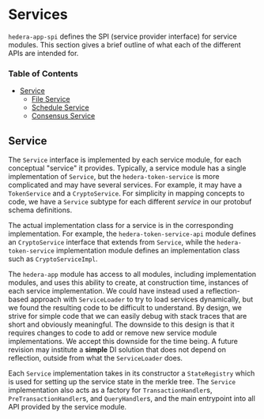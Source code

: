 # Services

`hedera-app-spi` defines the SPI (service provider interface) for service modules. This section gives a brief outline
of what each of the different APIs are intended for.

### Table of Contents
- [Service](#Service)
  - [File Service](file-service/file-service.md)
  - [Schedule Service](schedule-service/schedule-service.md)
  - [Consensus Service](consensus-service/consensus-service.md)

## Service

The `Service` interface is implemented by each service module, for each conceptual "service" it provides. Typically, a
service module has a single implementation of `Service`, but the `hedera-token-service` is more complicated and may have
several services. For example, it may have a `TokenService` and a `CryptoService`. For simplicity in mapping concepts to
code, we have a `Service` subtype for each different *service* in our protobuf schema definitions.

The actual implementation class for a service is in the corresponding implementation. For example, the
`hedera-token-service-api` module defines an `CryptoService` interface that extends from `Service`, while the
`hedera-token-service` implementation module defines an implementation class such as `CryptoServiceImpl`.

The `hedera-app` module has access to all modules, including implementation modules, and uses this ability to create,
at construction time, instances of each service implementation. We could have instead used a reflection-based approach
with `ServiceLoader` to try to load services dynamically, but we found the resulting code to be difficult to understand.
By design, we strive for simple code that we can easily debug with stack traces that are short and obviously meaningful.
The downside to this design is that it requires changes to code to add or remove new service module implementations.
We accept this downside for the time being. A future revision may institute a **simple** DI solution that does not
depend on reflection, outside from what the `ServiceLoader` does.

Each `Service` implementation takes in its constructor a `StateRegistry` which is used for setting up the service state
in the merkle tree. The `Service` implementation also acts as a factory for `TransactionHandler`s,
`PreTransactionHandler`s, and `QueryHandler`s, and the main entrypoint into all API provided by the service module.
